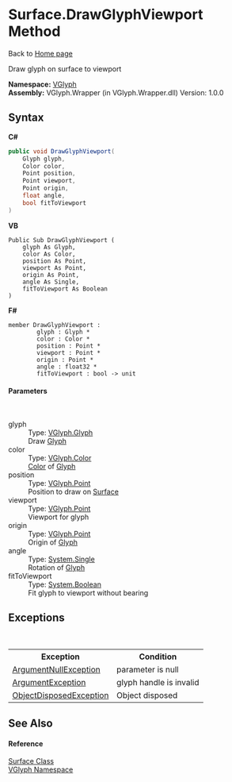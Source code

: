 # Surface.DrawGlyphViewport Method 
Back to <a href="Home.md">Home page</a> 

Draw glyph on surface to viewport

**Namespace:**&nbsp;<a href="N_VGlyph.md">VGlyph</a><br />**Assembly:**&nbsp;VGlyph.Wrapper (in VGlyph.Wrapper.dll) Version: 1.0.0

## Syntax

**C#**<br />
``` C#
public void DrawGlyphViewport(
	Glyph glyph,
	Color color,
	Point position,
	Point viewport,
	Point origin,
	float angle,
	bool fitToViewport
)
```

**VB**<br />
``` VB
Public Sub DrawGlyphViewport ( 
	glyph As Glyph,
	color As Color,
	position As Point,
	viewport As Point,
	origin As Point,
	angle As Single,
	fitToViewport As Boolean
)
```

**F#**<br />
``` F#
member DrawGlyphViewport : 
        glyph : Glyph * 
        color : Color * 
        position : Point * 
        viewport : Point * 
        origin : Point * 
        angle : float32 * 
        fitToViewport : bool -> unit 

```


#### Parameters
&nbsp;<dl><dt>glyph</dt><dd>Type: <a href="T_VGlyph_Glyph.md">VGlyph.Glyph</a><br />Draw <a href="T_VGlyph_Glyph.md">Glyph</a></dd><dt>color</dt><dd>Type: <a href="T_VGlyph_Color.md">VGlyph.Color</a><br /><a href="T_VGlyph_Color.md">Color</a> of <a href="T_VGlyph_Glyph.md">Glyph</a></dd><dt>position</dt><dd>Type: <a href="T_VGlyph_Point.md">VGlyph.Point</a><br />Position to draw on <a href="T_VGlyph_Surface.md">Surface</a></dd><dt>viewport</dt><dd>Type: <a href="T_VGlyph_Point.md">VGlyph.Point</a><br />Viewport for glyph</dd><dt>origin</dt><dd>Type: <a href="T_VGlyph_Point.md">VGlyph.Point</a><br />Origin of <a href="T_VGlyph_Glyph.md">Glyph</a></dd><dt>angle</dt><dd>Type: <a href="http://msdn2.microsoft.com/en-us/library/3www918f" target="_blank">System.Single</a><br />Rotation of <a href="T_VGlyph_Glyph.md">Glyph</a></dd><dt>fitToViewport</dt><dd>Type: <a href="http://msdn2.microsoft.com/en-us/library/a28wyd50" target="_blank">System.Boolean</a><br />Fit glyph to viewport without bearing</dd></dl>

## Exceptions
&nbsp;<table><tr><th>Exception</th><th>Condition</th></tr><tr><td><a href="http://msdn2.microsoft.com/en-us/library/27426hcy" target="_blank">ArgumentNullException</a></td><td>parameter is null</td></tr><tr><td><a href="http://msdn2.microsoft.com/en-us/library/3w1b3114" target="_blank">ArgumentException</a></td><td>glyph handle is invalid</td></tr><tr><td><a href="http://msdn2.microsoft.com/en-us/library/y31w16ca" target="_blank">ObjectDisposedException</a></td><td>Object disposed</td></tr></table>

## See Also


#### Reference
<a href="T_VGlyph_Surface.md">Surface Class</a><br /><a href="N_VGlyph.md">VGlyph Namespace</a><br />